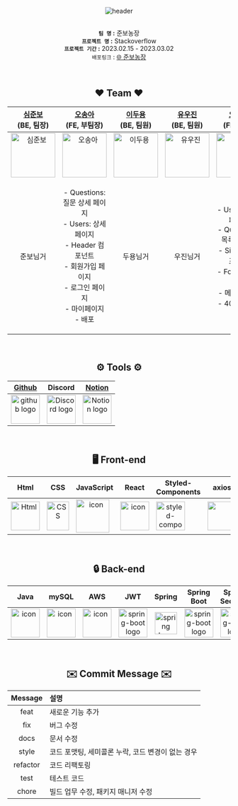 <div align="center"> 
  
![header](https://capsule-render.vercel.app/api?type=Cylinder&&color=fff59d&height=150&section=header&text=🌳준보농장🌳%20&fontSize=60&fontColor=81c784&animation=twinkling&fontAlignY=50)</br>
</br>

**`팀 명` :** 준보농장 </br>
**`프로젝트 명` :** Stackoverflow </br>
**`프로젝트 기간` :** 2023.02.15 - 2023.03.02 </br>
`배포링크` :  [🌐 준보농장 ](http://junbofarm-s3-bucket.s3-website.ap-northeast-2.amazonaws.com/index.html)

</br>

## ❤️ Team ❤️

| <a href="https://github.com/jbsim999" target="_blank">심준보</a><br>(BE, 팀장) | <a href="https://github.com/Mia-Oh" target="_blank">오송아</a><br>(FE, 부팀장) | <a href="https://github.com/dooyong2" target="_blank">이두용</a><br>(BE, 팀원) | <a href="https://github.com/artwoojin" target="_blank">유우진</a><br>(BE, 팀원) | <a href="https://github.com/SUM1NG" target="_blank">오승민</a><br>(FE, 팀원) | <a href="https://github.com/youa7878" target="_blank">유아현</a><br>(FE, 팀원) |
| :---: | :---: | :---: | :---: | :---: | :---: |
| <img alt="심준보" src="https://velog.velcdn.com/images/youa7878/post/e4d00ea0-e804-49e3-8a44-ac9e8d404b6e/image.jpg" height="100" width="100"> | <img alt="오송아" src="https://velog.velcdn.com/images/youa7878/post/8bac40ce-23ce-4548-a0ee-0af698575265/image.jpg" height="100" width="100"> | <img alt="이두용" src="https://velog.velcdn.com/images/youa7878/post/ef9ba125-81fd-496d-ad5d-cd2d21039e14/image.jpg" height="100" width="100"> | <img alt="유우진" src="https://velog.velcdn.com/images/youa7878/post/8b45e622-36b4-446b-bf59-ca5312c0ce7d/image.jpg" height="100" width="100"> | <img alt="오승민" src="https://velog.velcdn.com/images/youa7878/post/09a219fa-0dd1-40c3-8541-6c77f3b75a1e/image.jpg" height="100" width="100"> | <img alt="유아현" src="https://velog.velcdn.com/images/youa7878/post/8d306694-2485-4f1a-bf7e-fc7a57d2be6b/image.jpg" height="100" width="100"> 
|준보님거| - Questions: 질문 상세 페이지 </br> - Users: 상세 페이지 </br> - Header 컴포넌트</br> - 회원가입 페이지 </br> - 로그인 페이지 </br> - 마이페이지 </br> - 배포 </br>|두용님거|우진님거|- Users: 목록 페이지</br> - Questions: 목록 페이지</br> - Sidebar 컴포넌트</br> - Footer 컴포넌트</br> - 메인 페이지</br> - 404 페이지</br> | - Questions: 질문 작성 페이지 </br> - Questions: 질문 게시글 수정 페이지 </br> - Questions: 답변 게시글 수정 페이지 </br> - Tags: 목록 페이지 </br> - Pagnation 컴포넌트 </br> - Nav 컴포넌트 </br>


<br/>

## ⚙️ Tools ⚙️ 
| <a href="https://github.com/codestates-seb/seb42_pre_010" target="_blank">Github</a> | Discord |<a href="https://www.notion.so/codestates/7b565b3aa04c4b58afe3d95a3e8cb611" target="_blank">Notion</a>|
| :---: | :---: |:---:|
| <img alt="github logo" src="https://techstack-generator.vercel.app/github-icon.svg" width="65" height="65"> | <img alt="Discord logo" src="https://assets-global.website-files.com/6257adef93867e50d84d30e2/62595384e89d1d54d704ece7_3437c10597c1526c3dbd98c737c2bcae.svg" height="65" width="65"> |<img alt="Notion logo" src="https://www.notion.so/cdn-cgi/image/format=auto,width=640,quality=100/front-static/shared/icons/notion-app-icon-3d.png" height="65" width="65">|

<br/>

## 🖥️ Front-end
|Html|CSS|JavaScript|React|Styled-<br>Components|axios|React-Quill|React-Router|
|:---:|:---:|:---:|:---:|:---:|:---:|:---:|:---:|
|<img alt="Html" src ="https://upload.wikimedia.org/wikipedia/commons/thumb/6/61/HTML5_logo_and_wordmark.svg/440px-HTML5_logo_and_wordmark.svg.png" width="65" height="65" />|<div style="display: flex; align-items: flex-start;"><img src="https://user-images.githubusercontent.com/111227745/210204643-4c3d065c-59ec-481d-ac13-cea795730835.png" alt="CSS" width="50" height="65" /></div>|<div style="display: flex; align-items: flex-start;"><img src="https://techstack-generator.vercel.app/js-icon.svg" alt="icon" width="75" height="75" /></div>|<div style="display: flex; align-items: flex-start;"><img src="https://techstack-generator.vercel.app/react-icon.svg" alt="icon" width="65" height="65" /></div>|<div style="display: flex; align-items: flex-start;"><img src="https://styled-components.com/logo.png" alt="styled-components icon" width="65" height="65" /></div>|<div style="display: flex; align-items: flex-start;"><img src="https://axios-http.com/assets/logo.svg" width="65" height="65"/></div>|<div style="display: flex; align-items: flex-start;"><img src="https://user-images.githubusercontent.com/81786662/210204172-8fc62516-4ee9-410d-859a-17a0da1e76f9.png" width="65" height="65"/></div>|<div style="display: flex; align-items: flex-start;"><img src="https://noticon-static.tammolo.com/dgggcrkxq/image/upload/v1613067325/noticon/s3rk0c6rkpdkrxwhb4hv.png" width="65" height="65"/></div>|

</br>

## 🔒 Back-end
|Java|mySQL|AWS|JWT|Spring|Spring<br>Boot|Spring Security|
|:---:|:---:|:---:|:---:|:---:|:---:|:---:|
|<div style="display: flex; align-items: flex-start;"><img src="https://techstack-generator.vercel.app/java-icon.svg" alt="icon" width="65" height="65" /></div>|<div style="display: flex; align-items: flex-start;"><img src="https://techstack-generator.vercel.app/mysql-icon.svg" alt="icon" width="65" height="65" /></div>|<div style="display: flex; align-items: flex-start;"><img src="https://techstack-generator.vercel.app/aws-icon.svg" alt="icon" width="65" height="65" /></div>|<img alt="spring-boot logo" src="https://play-lh.googleusercontent.com/3C-hB-KWoyWzZjUnRsXUPu-bqB3HUHARMLjUe9OmPoHa6dQdtJNW30VrvwQ1m7Pln3A" width="65" height="65" >|<img alt="spring logo" src="https://www.vectorlogo.zone/logos/springio/springio-icon.svg" height="50" width="50" >|<img alt="spring-boot logo" src="https://t1.daumcdn.net/cfile/tistory/27034D4F58E660F616" width="65" height="65" >|<img alt="spring-boot logo" src="https://blog.kakaocdn.net/dn/dIQDQP/btqZ09ESd8T/0ibqtotW52OaJS8HznXDQK/img.png" width="65" height="65" >|

</br>

## ✉️ Commit  Message ✉️ 

|Message|설명|
|:---:|:---|
|feat|새로운 기능 추가|
|fix|버그 수정|
|docs|문서 수정|
|style|코드 포맷팅, 세미콜론 누락, 코드 변경이 없는 경우|
|refactor|코드 리팩토링|
|test|테스트 코드|
|chore |빌드 업무 수정, 패키지 매니저 수정|
